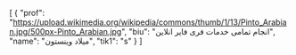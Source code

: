 [
  {
    "prof": "https://upload.wikimedia.org/wikipedia/commons/thumb/1/13/Pinto_Arabian.jpg/500px-Pinto_Arabian.jpg",
    "biu": "انجام تمامی خدمات فری فایر انلاین",
    "name": "میلاد وینستون",
    "tik1": "s"
  }
]
